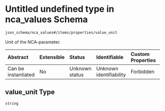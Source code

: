 # Untitled undefined type in nca\_values Schema

```txt
json_schema/nca_values#/items/properties/value_unit
```

Unit of the NCA-parameter.

| Abstract            | Extensible | Status         | Identifiable            | Custom Properties | Additional Properties | Access Restrictions | Defined In                                                                                               |
| :------------------ | :--------- | :------------- | :---------------------- | :---------------- | :-------------------- | :------------------ | :------------------------------------------------------------------------------------------------------- |
| Can be instantiated | No         | Unknown status | Unknown identifiability | Forbidden         | Allowed               | none                | [nca\_values.schema.json\*](../../out/schemas/sub-schemas/nca_values.schema.json "open original schema") |

## value\_unit Type

`string`
